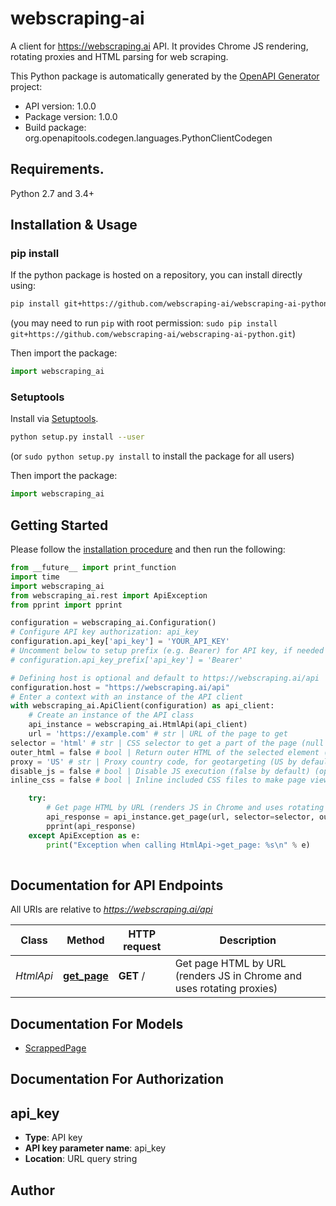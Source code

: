 # webscraping-ai
A client for https://webscraping.ai API. It provides Chrome JS rendering, rotating proxies and HTML parsing for web scraping.

This Python package is automatically generated by the [OpenAPI Generator](https://openapi-generator.tech) project:

- API version: 1.0.0
- Package version: 1.0.0
- Build package: org.openapitools.codegen.languages.PythonClientCodegen

## Requirements.

Python 2.7 and 3.4+

## Installation & Usage
### pip install

If the python package is hosted on a repository, you can install directly using:

```sh
pip install git+https://github.com/webscraping-ai/webscraping-ai-python.git
```
(you may need to run `pip` with root permission: `sudo pip install git+https://github.com/webscraping-ai/webscraping-ai-python.git`)

Then import the package:
```python
import webscraping_ai
```

### Setuptools

Install via [Setuptools](http://pypi.python.org/pypi/setuptools).

```sh
python setup.py install --user
```
(or `sudo python setup.py install` to install the package for all users)

Then import the package:
```python
import webscraping_ai
```

## Getting Started

Please follow the [installation procedure](#installation--usage) and then run the following:

```python
from __future__ import print_function
import time
import webscraping_ai
from webscraping_ai.rest import ApiException
from pprint import pprint

configuration = webscraping_ai.Configuration()
# Configure API key authorization: api_key
configuration.api_key['api_key'] = 'YOUR_API_KEY'
# Uncomment below to setup prefix (e.g. Bearer) for API key, if needed
# configuration.api_key_prefix['api_key'] = 'Bearer'

# Defining host is optional and default to https://webscraping.ai/api
configuration.host = "https://webscraping.ai/api"
# Enter a context with an instance of the API client
with webscraping_ai.ApiClient(configuration) as api_client:
    # Create an instance of the API class
    api_instance = webscraping_ai.HtmlApi(api_client)
    url = 'https://example.com' # str | URL of the page to get
selector = 'html' # str | CSS selector to get a part of the page (null by default, returns whole page HTML) (optional)
outer_html = false # bool | Return outer HTML of the selected element (false by default, returns inner HTML) (optional)
proxy = 'US' # str | Proxy country code, for geotargeting (US by default) (optional)
disable_js = false # bool | Disable JS execution (false by default) (optional)
inline_css = false # bool | Inline included CSS files to make page viewable on other domains (false by default) (optional)

    try:
        # Get page HTML by URL (renders JS in Chrome and uses rotating proxies)
        api_response = api_instance.get_page(url, selector=selector, outer_html=outer_html, proxy=proxy, disable_js=disable_js, inline_css=inline_css)
        pprint(api_response)
    except ApiException as e:
        print("Exception when calling HtmlApi->get_page: %s\n" % e)
    
```

## Documentation for API Endpoints

All URIs are relative to *https://webscraping.ai/api*

Class | Method | HTTP request | Description
------------ | ------------- | ------------- | -------------
*HtmlApi* | [**get_page**](docs/HtmlApi.md#get_page) | **GET** / | Get page HTML by URL (renders JS in Chrome and uses rotating proxies)


## Documentation For Models

 - [ScrappedPage](docs/ScrappedPage.md)


## Documentation For Authorization


## api_key

- **Type**: API key
- **API key parameter name**: api_key
- **Location**: URL query string


## Author




